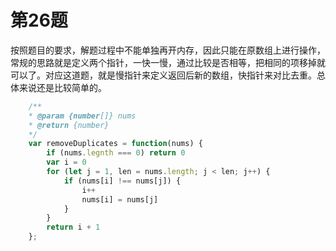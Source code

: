 # 第26题

按照题目的要求，解题过程中不能单独再开内存，因此只能在原数组上进行操作，常规的思路就是定义两个指针，一快一慢，通过比较是否相等，把相同的项移掉就可以了。对应这道题，就是慢指针来定义返回后新的数组，快指针来对比去重。总体来说还是比较简单的。

```js
    /**
    * @param {number[]} nums
    * @return {number}
    */
    var removeDuplicates = function(nums) {
        if (nums.legnth === 0) return 0
        var i = 0
        for (let j = 1, len = nums.length; j < len; j++) {
            if (nums[i] !== nums[j]) {
                i++
                nums[i] = nums[j]
            }
        }
        return i + 1
    };

```